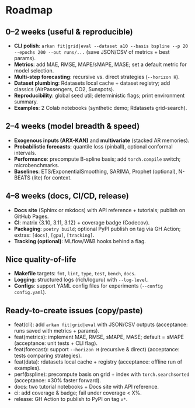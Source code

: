 # Roadmap

## 0–2 weeks (useful & reproducible)

* **CLI polish**: `arkan fit|grid|eval --dataset a10 --basis bspline --p 20 --epochs 200 --out runs/...` (save JSON/CSV of metrics + best params).
* **Metrics**: add MAE, RMSE, MAPE/sMAPE, MASE; set a default metric for model selection.
* **Multi-step forecasting**: recursive vs. direct strategies (`--horizon H`).
* **Dataset plumbing**: Rdatasets local cache + dataset registry; add classics (AirPassengers, CO2, Sunspots).
* **Reproducibility**: global seed util; deterministic flags; print environment summary.
* **Examples**: 2 Colab notebooks (synthetic demo; Rdatasets grid-search).

## 2–4 weeks (model breadth & speed)

* **Exogenous inputs (ARX-KAN)** and **multivariate** (stacked AR memories).
* **Probabilistic forecasts**: quantile loss (pinball), optional conformal intervals.
* **Performance**: precompute B-spline basis; add `torch.compile` switch; microbenchmarks.
* **Baselines**: ETS/ExponentialSmoothing, SARIMA, Prophet (optional), N-BEATS (lite) for context.

## 4–8 weeks (docs, CI/CD, release)

* **Docs site** (Sphinx or mkdocs) with API reference + tutorials; publish on GitHub Pages.
* **CI**: matrix {3.10, 3.11, 3.12} + coverage badge (Codecov).
* **Packaging**: `poetry build`; optional PyPI publish on tag via GH Action; extras: `[docs]`, `[gpu]`, `[tracking]`.
* **Tracking (optional)**: MLflow/W\&B hooks behind a flag.

## Nice quality-of-life

* **Makefile** targets: `fmt`, `lint`, `type`, `test`, `bench`, `docs`.
* **Logging**: structured logs (rich/loguru) with `--log-level`.
* **Configs**: support YAML config files for experiments (`--config config.yaml`).

## Ready-to-create issues (copy/paste)

* feat(cli): add `arkan fit|grid|eval` with JSON/CSV outputs (acceptance: runs saved with metrics + params).
* feat(metrics): implement MAE, RMSE, sMAPE, MASE; default = sMAPE (acceptance: unit tests + CLI flag).
* feat(forecast): support `--horizon H` (recursive & direct) (acceptance: tests comparing strategies).
* feat(data): rdatasets local cache + registry (acceptance: offline run of examples).
* perf(bspline): precompute basis on grid + index with `torch.searchsorted` (acceptance: ≥30% faster forward).
* docs: two tutorial notebooks + Docs site with API reference.
* ci: add coverage & badge; fail under coverage < X%.
* release: GH Action to publish to PyPI on tag `v*`.
